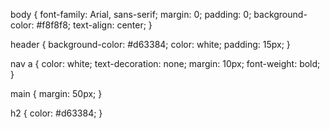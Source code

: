 body {
    font-family: Arial, sans-serif;
    margin: 0;
    padding: 0;
    background-color: #f8f8f8;
    text-align: center;
}

header {
    background-color: #d63384;
    color: white;
    padding: 15px;
}

nav a {
    color: white;
    text-decoration: none;
    margin: 10px;
    font-weight: bold;
}

main {
    margin: 50px;
}

h2 {
    color: #d63384;
}
